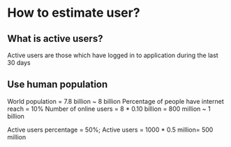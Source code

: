# How to estimate user?
## What is active users?
Active users are those which have logged in to application during the last 30 days

## Use human population
World population = 7.8 billion ~ 8 billion
Percentage of people have internet reach = 10%
Number of online users = 8 * 0.10 billion = 800 million ~ 1 billion

Active users percentage = 50%;
Active users = 1000 * 0.5 million= 500 million

